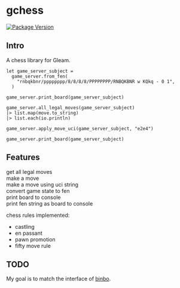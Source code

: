 # gchess
[![Package Version](https://img.shields.io/hexpm/v/gchess)](https://hex.pm/packages/gchess)

<!--[![Hex Docs](https://img.shields.io/badge/hex-docs-ffaff3)](https://hexdocs.pm/gchess/) -->
## Intro

A chess library for Gleam.

```
let game_server_subject =
  game_server.from_fen(
    "rnbqkbnr/pppppppp/8/8/8/8/PPPPPPPP/RNBQKBNR w KQkq - 0 1",
  )

game_server.print_board(game_server_subject)

game_server.all_legal_moves(game_server_subject)
|> list.map(move.to_string)
|> list.each(io.println)

game_server.apply_move_uci(game_server_subject, "e2e4")

game_server.print_board(game_server_subject)
```

## Features
get all legal moves\
make a move\
make a move using uci string\
convert game state to fen\
print board to console\
print fen string as board to console

chess rules implemented:
- castling
- en passant
- pawn promotion
- fifty move rule

## TODO
My goal is to match the interface of [binbo](https://github.com/DOBRO/binbo).
